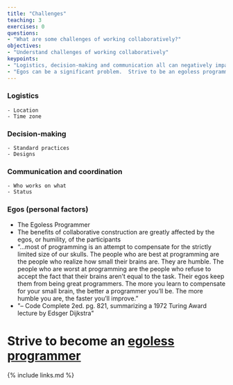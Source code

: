```yaml
---
title: "Challenges"
teaching: 3
exercises: 0
questions:
- "What are some challenges of working collaboratively?"
objectives:
- "Understand challenges of working collaboratively"
keypoints:
- "Logistics, decision-making and communication all can negatively impact your ability to work effectively"
- "Egos can be a significant problem.  Strive to be an egoless programmer."
---
```

### Logistics
    - Location
    - Time zone

### Decision-making
    - Standard practices
    - Designs

### Communication and coordination
    - Who works on what
    - Status

### Egos (personal factors)
- The Egoless Programmer
- The benefits of collaborative construction are greatly affected by the egos, or humility, of the participants
- “…most of programming is an attempt to compensate for the strictly limited size of our skulls.  The people who are best at programming are the people who realize how small their brains are.  They are humble.  The people who are worst at programming are the people who refuse to accept the fact that their brains aren’t equal to the task.  Their egos keep them from being great programmers.  The more you learn to compensate for your small brain\, the better a programmer you’ll be.  The more humble you are, the faster you’ll improve.”
- "– Code Complete 2ed. pg. 821, summarizing a 1972 Turing Award lecture by Edsger Dijkstra"

# Strive to become an [egoless programmer](https://blog.codinghorror.com/the-ten-commandments-of-egoless-programming/)

{% include links.md %}

